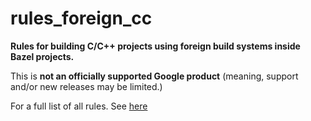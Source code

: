 # rules_foreign_cc

**Rules for building C/C++ projects using foreign build systems inside Bazel projects.**

This is **not an officially supported Google product**
(meaning, support and/or new releases may be limited.)

For a full list of all rules. See [here](./docs/README.md)
